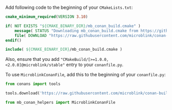 Add following code to the beginning of your `CMakeLists.txt`:

```cmake
cmake_minimum_required(VERSION 3.10)

if( NOT EXISTS "${CMAKE_BINARY_DIR}/mb_conan_build.cmake" )
    message( STATUS "Downloading mb_conan_build.cmake from https://github.com/microblink/conan-build-helper" )
    file( DOWNLOAD "https://raw.githubusercontent.com/microblink/conan-build-helper/master/mb_conan_build.cmake" "${CMAKE_BINARY_DIR}/mb_conan_build.cmake" )
endif()

include( ${CMAKE_BINARY_DIR}/mb_conan_build.cmake )
```

Also, ensure that you add `"CMakeBuild/[>=1.0.0,<2.0.0]@microblink/stable"` entry to your `conanfile.py`.

To use `MicroblinkConanFile`, add this to the beginning of your `conanfile.py`:

```python
from conans import tools

tools.download('https://raw.githubusercontent.com/microblink/conan-build-helper/master/mb_conan_helpers.py', 'mb_conan_helpers.py', overwrite=True)

from mb_conan_helpers import MicroblinkConanFile
```